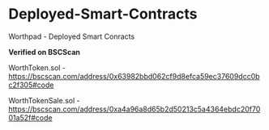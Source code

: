 # Deployed-Smart-Contracts
Worthpad - Deployed Smart Conracts

**Verified on BSCScan**

WorthToken.sol - https://bscscan.com/address/0x63982bbd062cf9d8efca59ec37609dcc0bc2f305#code

WorthTokenSale.sol - https://bscscan.com/address/0xa4a96a8d65b2d50213c5a4364ebdc20f7001a52f#code


